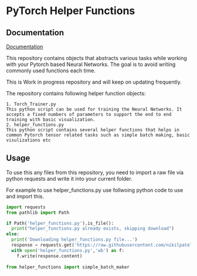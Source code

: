 
# PyTorch Helper Functions




## Documentation

[Documentation](https://github.com/nikilpatel94/Torch-NN-Objects?tab=readme-ov-file#documentation)

This repository contains objects that abstracts various tasks while working with your Pytorch based Neural Networks. The goal is to avoid writing commonly used functions each time. 

This is Work in progress repository and will keep on updating frequently. 

The repository contains following helper function objects:

    1. Torch_Trainer.py
    This python script can be used for training the Neural Networks. It accepts a fixed numbers of parameters to support the end to end training with basic visualization.
    2. helper_functions.py
    This python script contains several helper functions that helps in common Pytorch tensor related tasks such as simple batch making, basic visulizations etc

 

## Usage

To use this any files from this repository, you need to import a raw file via python requests and write it into your current folder. 

For example to use helper_functions.py use follwoing python code to use and import this.

```python
import requests
from pathlib import Path

if Path('helper_functions.py').is_file():
  print("helper_functions.py already exists, skipping download")
else:
  print('Downloading helper_functions.py file...')
  response = requests.get('https://raw.githubusercontent.com/nikilpatel94/Torch-NN-Objects/main/helper_functions.py')
  with open('helper_functions.py','wb') as f:
    f.write(response.content)
    
from helper_functions import simple_batch_maker

```

